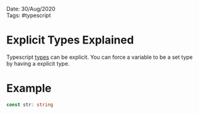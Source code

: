 Date: 30/Aug/2020  
Tags: #typescript

# Explicit Types Explained
Typescript [types](types.md) can be explicit.  You can force a variable to be a set type by having a explicit type.

# Example

```typescript
const str: string
```

